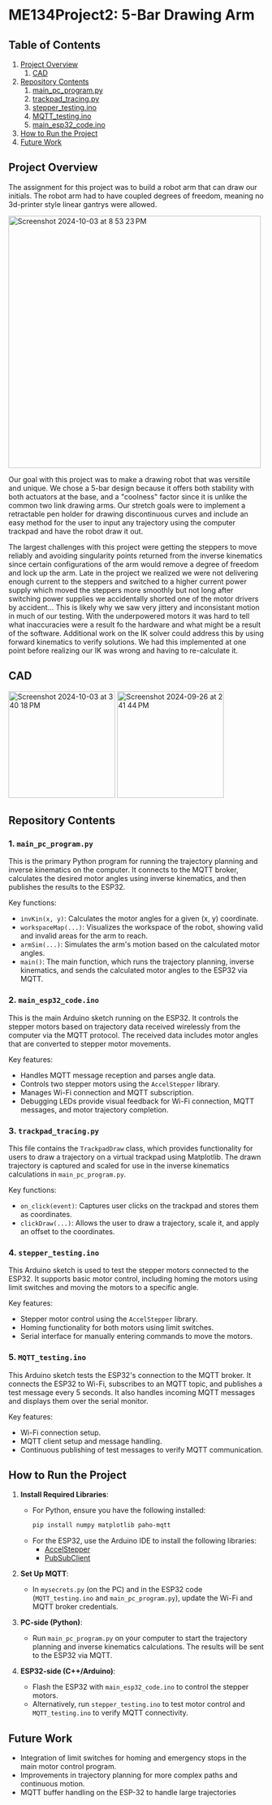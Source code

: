 # ME134Project2: 5-Bar Drawing Arm

## Table of Contents

1. [Project Overview](#project-overview)
    1. [CAD](#CAD)
2. [Repository Contents](#repository-contents)
    1. [main_pc_program.py](#1-main_pc_programpy)
    2. [trackpad_tracing.py](#2-trackpad_tracingpy)
    3. [stepper_testing.ino](#3-stepper_testingino)
    4. [MQTT_testing.ino](#4-mqtt_testingino)
    5. [main_esp32_code.ino](#5-main_esp32_codeino)
3. [How to Run the Project](#how-to-run-the-project)
4. [Future Work](#future-work)
## Project Overview

The assignment for this project was to build a robot arm that can draw our initials. The robot arm had to have coupled degrees of freedom, meaning no 3d-printer style linear gantrys were allowed.

<img width="497" alt="Screenshot 2024-10-03 at 8 53 23 PM" src="https://github.com/user-attachments/assets/482dc666-0159-4b6e-83b4-d2996179d737">

Our goal with this project was to make a drawing robot that was versitile and unique. We chose a 5-bar design because it offers both stability with both actuators at the base, and a "coolness" factor since it is unlike the common two link drawing arms. Our stretch goals were to implement a retractable pen holder for drawing discontinuous curves and include an easy method for the user to input any trajectory using the computer trackpad and have the robot draw it out.

The largest challenges with this project were getting the steppers to move reliably and avoiding singularity points returned from the inverse kinematics since certain configurations of the arm would remove a degree of freedom and lock up the arm. Late in the project we realized we were not delivering enough current to the steppers and switched to a higher current power supply which moved the steppers more smoothly but not long after switching power supplies we accidentally shorted one of the motor drivers by accident... This is likely why we saw very jittery and inconsistant motion in much of our testing. With the underpowered motors it was hard to tell what inaccuracies were a result fo the hardware and what might be a result of the software. Additional work on the IK solver could address this by using forward kinematics to verify solutions. We had this implemented at one point before realizing our IK was wrong and having to re-calculate it.

## CAD
<img height="210" alt="Screenshot 2024-10-03 at 3 40 18 PM" src="https://github.com/user-attachments/assets/a4e6fc4c-802e-4c4c-acd0-f669093b4a13">
<img width="210" alt="Screenshot 2024-09-26 at 2 41 44 PM" src="https://github.com/user-attachments/assets/64d0eb51-2ec1-4ae1-8a40-0da38484db22">

## Repository Contents

### 1. `main_pc_program.py`

This is the primary Python program for running the trajectory planning and inverse kinematics on the computer. It connects to the MQTT broker, calculates the desired motor angles using inverse kinematics, and then publishes the results to the ESP32.

Key functions:
- `invKin(x, y)`: Calculates the motor angles for a given (x, y) coordinate.
- `workspaceMap(...)`: Visualizes the workspace of the robot, showing valid and invalid areas for the arm to reach.
- `armSim(...)`: Simulates the arm's motion based on the calculated motor angles.
- `main()`: The main function, which runs the trajectory planning, inverse kinematics, and sends the calculated motor angles to the ESP32 via MQTT.

### 2. `main_esp32_code.ino`

This is the main Arduino sketch running on the ESP32. It controls the stepper motors based on trajectory data received wirelessly from the computer via the MQTT protocol. The received data includes motor angles that are converted to stepper motor movements.

Key features:
- Handles MQTT message reception and parses angle data.
- Controls two stepper motors using the `AccelStepper` library.
- Manages Wi-Fi connection and MQTT subscription.
- Debugging LEDs provide visual feedback for Wi-Fi connection, MQTT messages, and motor trajectory completion.


### 3. `trackpad_tracing.py`

This file contains the `TrackpadDraw` class, which provides functionality for users to draw a trajectory on a virtual trackpad using Matplotlib. The drawn trajectory is captured and scaled for use in the inverse kinematics calculations in `main_pc_program.py`.

Key functions:
- `on_click(event)`: Captures user clicks on the trackpad and stores them as coordinates.
- `clickDraw(...)`: Allows the user to draw a trajectory, scale it, and apply an offset to the coordinates.

### 4. `stepper_testing.ino`

This Arduino sketch is used to test the stepper motors connected to the ESP32. It supports basic motor control, including homing the motors using limit switches and moving the motors to a specific angle.

Key features:
- Stepper motor control using the `AccelStepper` library.
- Homing functionality for both motors using limit switches.
- Serial interface for manually entering commands to move the motors.

### 5. `MQTT_testing.ino`

This Arduino sketch tests the ESP32's connection to the MQTT broker. It connects the ESP32 to Wi-Fi, subscribes to an MQTT topic, and publishes a test message every 5 seconds. It also handles incoming MQTT messages and displays them over the serial monitor.

Key features:
- Wi-Fi connection setup.
- MQTT client setup and message handling.
- Continuous publishing of test messages to verify MQTT communication.

## How to Run the Project

1. **Install Required Libraries**:
    - For Python, ensure you have the following installed:
        ```bash
        pip install numpy matplotlib paho-mqtt
        ```
    - For the ESP32, use the Arduino IDE to install the following libraries:
        - [AccelStepper](https://www.airspayce.com/mikem/arduino/AccelStepper/)
        - [PubSubClient](https://pubsubclient.knolleary.net/)

2. **Set Up MQTT**:
    - In `mysecrets.py` (on the PC) and in the ESP32 code (`MQTT_testing.ino` and `main_pc_program.py`), update the Wi-Fi and MQTT broker credentials.

3. **PC-side (Python)**:
    - Run `main_pc_program.py` on your computer to start the trajectory planning and inverse kinematics calculations. The results will be sent to the ESP32 via MQTT.

4. **ESP32-side (C++/Arduino)**:
    - Flash the ESP32 with `main_esp32_code.ino` to control the stepper motors.
    - Alternatively, run `stepper_testing.ino` to test motor control and `MQTT_testing.ino` to verify MQTT connectivity.

## Future Work

- Integration of limit switches for homing and emergency stops in the main motor control program.
- Improvements in trajectory planning for more complex paths and continuous motion.
- MQTT buffer handling on the ESP-32 to handle large trajectories
